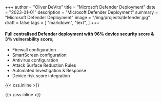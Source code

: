 +++
author = "Oliver DeVito"
title = "Microsoft Defender Deployment"
date = "2023-01-01"
description = "Microsoft Defender Deployment"
summary = "Microsoft Defender Deployment"
image = "/img/projects/defender.jpg"
draft = false
tags = [
    "markdown",
    "text",
]
+++
  
#### Full centralised Defender deployment with 96% device security score & 3% vulnerability score;
* Firewall configuration
* SmartScreen configuration
* Antivirus configuration
* Attack Surface Reduction Rules
* Automated Investigation & Response
* Device risk score integration


{{< css.inline >}}
<style>
.canon { background: white; width: 100%; height: auto; }
</style>
{{< /css.inline >}}
